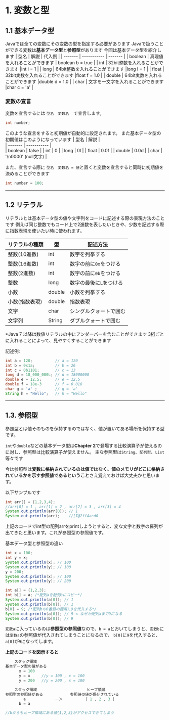 # 1. 変数と型
## 1.1 基本データ型
Javaでは全ての変数にその変数の型を指定する必要があります
Javaで扱うことができる変数は**基本データ型**と**参照型**があります
今回は基本データ型を紹介します
| 型名    |     解説      | 代入例 |
| ------- | -----------   | ------- |
| boolean | 真理値を入れることができます | boolean b = true |
| int     | 32bit整数を入れることができます |int i = 1 |
| long    | 64bit整数を入れることができます |long l = 1 |
| float   | 32bit実数を入れることができます |float f = 1.0 |
| double  | 64bit実数を入れることができます |double d = 1.0 |
| char    | 文字を一文字を入れることができます |char c = 'a' |

### 変数の宣言
変数を宣言するには ```型名　変数名  ```で宣言します。
~~~java
int number;
~~~
このような宣言をすると初期値が自動的に設定されます。
また基本データ型の初期値はこのようになっています
| 型名    |     解説      |  
| ------- | -----------   |  
| boolean | false |
| int     | 0 |
| long    | 0l | 
| float   | 0.0f | 
| double  | 0.0d | 
| char    | '\n0000' (null文字) | 

また、宣言する際に
```型名　変数名 = 値```と置くと変数を宣言すると同時に初期値を決めることができます
~~~java
int number = 100;
~~~
***
## 1.2 リテラル
リテラルとは基本データ型の値や文字列をコードに記述する際の表現方法のことです
例えば同じ整数でもコード上で2進数を表したいときや、少数を記述する際に指数表現を使いたい時に使われます。

| リテラルの種類 | 型　| 記述方法　| 
|-------|-----|----|
|整数(10進数) | int | 数字を列挙する|
|整数(16進数) | int | 数字の前に`0x`をつける|
|整数(2進数)  |int | 数字の前に`0b`をつける|
|整数  |long | 数字の最後に`L`をつける|
|小数| double| 小数を列挙する
|小数(指数表現)| double | 指数表現 |
|文字| char | シングルクォートで囲む | 
|文字列 | String | ダブルクォートで囲む| 

*Java 7 以降は数値リテラルの中にアンダーバーを含むことができます
3桁ごとに入れることによって、見やすくすることができます

記述例:
~~~java
int a = 120;          // a = 120
int b = 0x1a;         // b = 26 
int c = 0b1101;       // c = 13
long d = 18_000_000L; // d = 18000000
double e = 12.5;      // e = 12.5
double f = 18e-3      // f = 0.018
char g = 'a' ;        // g = 'a'
String h = "Hello";   // h = "Hello"
~~~

***
## 1.3. 参照型
参照型とは値そのものを保持するのではなく、値が置いてある場所を保持する型です。

`int`や`double`などの基本データ型は**Chapter 2**で登場する比較演算子が使えるのに対し、参照型は比較演算子が使えません。
主な参照型は`String`、`配列型`、`List`等々です

今は参照型は**変数に格納されているのは値ではなく、値のメモリがどこに格納されているかを示す参照値であるということ**さえ覚えておけば大丈夫かと思います。

以下サンプルです

~~~java
int arr[] = {1,2,3,4};
//arr[0] = 1 , arr[1] = 2 , arr[2] = 3 , arr[3] = 4 
System.out.println(arr[0]); // 1
System.out.println(arr);    //[I@2ff4acd0
~~~

上記のコードでint型の配列arrをprintしようとすると、変な文字と数字の羅列が出てきたと思います。これが参照型の参照値です。

基本データ型と参照型の違い
~~~java
int x = 100;
int y = x;
System.out.println(x); // 100
System.out.println(y); // 100
y = 200;
System.out.println(x); // 100
System.out.println(y); // 200

int a[] = {1,2,3};
int b[] = a; /*配列aを配列bにコピー*/
System.out.println(a[0]); // 1
System.out.println(b[0]); // 1
b[0] = 9; /*配列bの0番目の要素に9を代入する*/
System.out.println(a[0]); // 9 <-なぜか配列aまで9になる
System.out.println(b[0]); // 9
~~~
`変数a`に入っているのは**参照型の参照値**なので、``b = a``とおいてしまうと、``変数b``には``変数a``の参照値が代入されてしまうことになるので、
`b[0]`に`9`を代入すると、`a[0]`が`9`になってします。

**上記のコードを図示すると**
~~~java
    スタック領域
基本データ型の値がある
      x = 100
      y = x     //y = 100 , x = 100
      y = 200   //y = 200 , x = 100            
~~~

~~~java
    スタック領域                      ヒープ領域
参照型の参照値がある            参照値の値が保存されている
        a             ー＞          { 1 , 2 , 3 }
      b = a 

//bからもヒープ領域にある値{1,2,3}がアクセスできてしまう          
~~~
